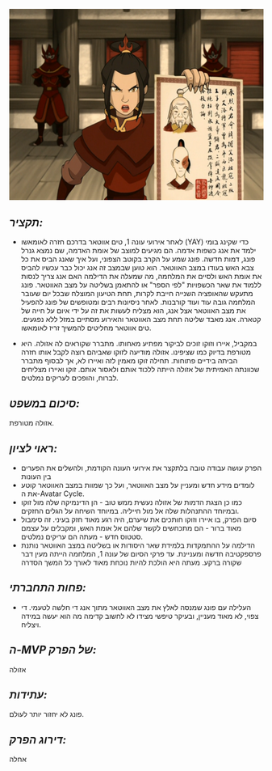 ![](images/201.png "201")
## *תקציר:*
- לאחר אירועי עונה 1, טים אווטאר בדרכם חזרה לאומאשו (YAY) כדי שקינג בומי ילמד את אנג כשפות אדמה. הם מגיעים למוצב של אומת האדמה, שם נמצא גנרל פונג, דמות חדשה. פונג שמע על הקרב בקוטב הצפוני, ועל איך שאנג הביס את כל צבא האש בעודו במצב האווטאר. הוא טוען שבמצב זה אנג יכול כבר עכשיו להביס את אומת האש ולסיים את המלחמה, מה שמעלה את הדילמה האם אנג צריך לנסות ללמוד את שאר הכשפויות "לפי הספר" או להתאמן בשליטה על מצב האווטאר. פונג מתעקש שהאופציה השנייה חייבת לקרות, תחת הטיעון המוצלח שבכל יום שעובר המלחמה גובה עוד ועוד קורבנות. לאחר ניסיונות רבים ומטופשים של פונג להפעיל את מצב האווטאר אצל אנג, הוא מצליח לעשות את זה על ידי איום על חייה של קטארה. אנג מאבד שליטה תחת מצב האווטאר והאירוע מסתיים במזל ללא נפגעים. טים אווטאר מחליטים להמשיך זריז לאומאשו.

- במקביל, איירו וזוקו זוכים לביקור מפתיע מאחותו. מתברר שקוראים לה אזולה. היא מטורפת בדיוק כמו שציפינו. אזולה מודיעה לזוקו שאביהם רוצה לקבל אותו חזרה הביתה בידיים פתוחות. תחילה זוקו מאמין לזה ואיירו לא, אך לבסוף מתברר שכוונתה האמיתית של אזולה הייתה ללכוד אותם ולאסור אותם. זוקו ואיירו מצליחים לברוח, והופכים לעריקים נמלטים.

## *סיכום במשפט:*  
אזולה מטורפת.

## *ראוי לציון:*  
- הפרק עושה עבודה טובה בלתקצר את אירועי העונה הקודמת, ולהשלים את הפערים בין העונות
- לומדים מידע חדש ומעניין על מצב האווטאר, ועל כך שמוות במצב האווטאר קוטע את ה-Avatar Cycle.
- כמו כן הצגת הדמות של אזולה נעשית ממש טוב - הן הדינמיקה שלה מול זוקו ובמיוחד ההתנהלות שלה אל מול חייליה. במיוחד השיחה על הגלים החזקים.
- סיום הפרק, בו איירו וזוקו חותכים את שיערם, היה רגע מאוד חזק בעיני. זה סימבול מאוד ברור - הם מתכחשים לקשר שלהם אל אומת האש, ומקבלים על עצמם סטטוס חדש - מעתה הם עריקים נמלטים.
- הדילמה על ההתמקדות בלמידת שאר היסודות או בשליטה במצב האווטאר נותנת פרספקטיבה חדשה ומעניינת. עד פרקי הסיום של עונה 1, המלחמה הייתה מעין דבר שקורה ברקע. מעתה היא הולכת להיות נוכחת מאוד לאורך כל המשך הסדרה

## *פחות התחברתי:*
- העלילה עם פונג שמנסה לאלץ את מצב האווטאר מתוך אנג די חלשה לטעמי. די צפוי, לא מאוד מעניין, ובעיקר טיפשי מצידו לא לחשוב קדימה מה הוא יעשה במידה ויצליח.

## *ה-MVP של הפרק:*  
אזולה

## *עתידות:*
פונג לא יחזור יותר לעולם.

## *דירוג הפרק:*  
אחלה